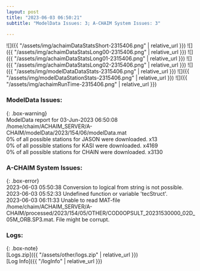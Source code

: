 ```yaml
---
layout: post
title: "2023-06-03 06:50:21"
subtitle: "ModelData Issues: 3; A-CHAIM System Issues: 3"

---
```


![]({{ "/assets/img/achaimDataStatsShort-2315406.png" | relative_url }})
![]({{ "/assets/img/achaimDataStatsLong00-2315406.png" | relative_url }})
![]({{ "/assets/img/achaimDataStatsLong01-2315406.png" | relative_url }})
![]({{ "/assets/img/achaimDataStatsLong02-2315406.png" | relative_url }})
![]({{ "/assets/img/modelDataDataStats-2315406.png" | relative_url }})
![]({{ "/assets/img/modelDataStationStats-2315406.png" | relative_url }})
![]({{ "/assets/img/achaimRunTime-2315406.png" | relative_url }})


### ModelData Issues:  
  
{: .box-warning}  
 ModelData report for 03-Jun-2023 06:50:08   
 /home/chaim/ACHAIM_SERVER/A-CHAIM/modelData/2023/154/06/modelData.mat   
 0% of all possible stations for JASON were downloaded. x13   
 0% of all possible stations for KASI were downloaded. x4169   
 0% of all possible stations for CHAIN were downloaded. x3130   
  
### A-CHAIM System Issues:  
  
{: .box-error}  
2023-06-03 05:50:38 Conversion to logical from string is not possible.  
2023-06-03 05:52:33 Undefined function or variable 'tecStruct'.  
2023-06-03 06:11:33 Unable to read MAT-file /home/chaim/ACHAIM_SERVER/A-CHAIM/processed/2023/154/05/OTHER/COD0OPSULT_20231530000_02D_05M_ORB.SP3.mat. File might be corrupt.  

### Logs:  
  
{: .box-note}  
[Logs.zip]({{ "/assets/other/logs.zip" | relative_url }})  
[Log Info]({{ "/logInfo" | relative_url }})  
